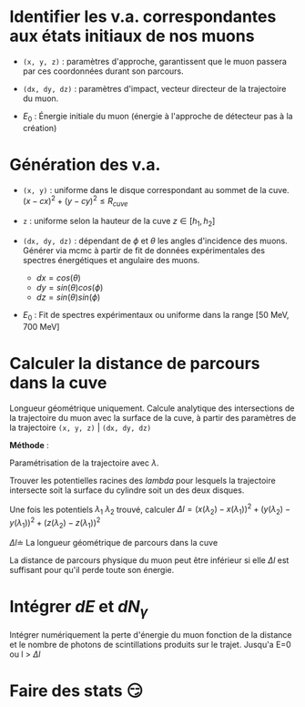 # Identifier les v.a. correspondantes aux états initiaux de nos muons

- `(x, y, z)` : paramètres d'approche, garantissent que le muon passera par ces coordonnées durant son parcours.

- `(dx, dy, dz)` : paramètres d'impact, vecteur directeur de la trajectoire du muon.

-  $E_0$ : Énergie initiale du muon (énergie à l'approche de détecteur pas à la création)

# Génération des v.a.

- `(x, y)` : uniforme dans le disque correspondant au sommet de la cuve. $(x - cx)^2 + (y - cy)^2 \leq R_{cuve}$

- `z` : uniforme selon la hauteur de la cuve $z \in [h_1, h_2]$

- `(dx, dy, dz)` : dépendant de $\phi$ et $\theta$ les angles d'incidence des muons. Générer via mcmc à partir de fit de données expérimentales des spectres énergétiques et angulaire des muons.

	- $dx = cos(\theta)$
	- $dy = sin(\theta)cos(\phi)$
	- $dz = sin(\theta)sin(\phi)$

- $E_0$ : Fit de spectres expérimentaux ou uniforme dans la range [50 MeV, 700 MeV]

# Calculer la distance de parcours dans la cuve

Longueur géométrique uniquement. Calcule analytique des intersections de la trajectoire du muon avec la surface de la cuve, à partir des paramètres de la trajectoire `(x, y, z)` | `(dx, dy, dz)`

__Méthode__ :

Paramétrisation de la trajectoire avec $\lambda$.

Trouver les potentielles racines des $lambda$ pour lesquels la trajectoire intersecte soit la surface du cylindre soit un des deux disques.

Une fois les potentiels $\lambda_1$ $\lambda_2$ trouvé, calculer $\Delta l = (x(\lambda_2) - x(\lambda_1))^2 + (y(\lambda_2) - y(\lambda_1))^2 + (z(\lambda_2) - z(\lambda_1))^2$

$\Delta l \doteq$ La longueur géométrique de parcours dans la cuve

La distance de parcours physique du muon peut être inférieur si elle $\Delta l$ est suffisant pour qu'il perde toute son énergie.

# Intégrer $dE$ et $dN_{\gamma}$

Intégrer numériquement la perte d'énergie du muon fonction de la distance et le nombre de photons de scintillations produits sur le trajet.
Jusqu'a E=0 ou l > $\Delta l$

# Faire des stats :smirk:
